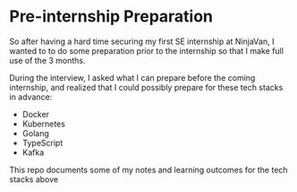 # Pre-internship Preparation

So after having a hard time securing my first SE internship at NinjaVan, I wanted to to do some preparation prior to the internship so that I make full use of the 3 months.

During the interview, I asked what I can prepare before the coming internship, and realized that I could possibly prepare for these tech stacks in advance:

- Docker
- Kubernetes
- Golang
- TypeScript
- Kafka

This repo documents some of my notes and learning outcomes for the tech stacks above
